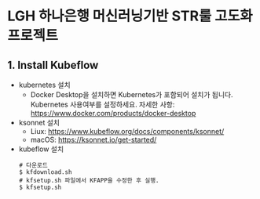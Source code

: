 # LGH 하나은행 머신러닝기반 STR룰 고도화 프로젝트

## 1. Install Kubeflow

- kubernetes 설치
  - Docker Desktop을 설치하면 Kubernetes가 포함되어 설치가 됩니다. Kubernetes 사용여부를 설정하세요. 자세한 사항: https://www.docker.com/products/docker-desktop
- ksonnet 설치
  - Liux: https://www.kubeflow.org/docs/components/ksonnet/
  - macOS: https://ksonnet.io/get-started/
- kubeflow 설치
  ```
  # 다운로드
  $ kfdownload.sh
  # kfsetup.sh 파일에서 KFAPP을 수정한 후 실행.
  $ kfsetup.sh
  ```
